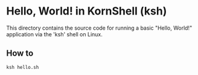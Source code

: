 # Hello, World! in KornShell (ksh) 

This directory contains the source code for running a basic "Hello, World!" application via the 'ksh' shell on Linux.  

How to
------

```sh
ksh hello.sh
```

